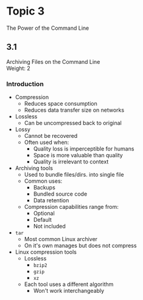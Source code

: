 # Topic 3
The Power of the Command Line

## 3.1
Archiving Files on the Command Line  
Weight: 2 

### Introduction
- Compression
    - Reduces space consumption
    - Reduces data transfer size on networks
- Lossless
    - Can be uncompressed back to original
- Lossy
    - Cannot be recovered
    - Often used when:
        - Quality loss is imperceptible for humans
        - Space is more valuable than quality
        - Quality is irrelevant to context
- Archiving tools
    - Used to bundle files/dirs. into single file
    - Common uses:
        - Backups
        - Bundled source code
        - Data retention 
    - Compression capabilities range from:
        - Optional
        - Default
        - Not included
- `tar`
    - Most common Linux archiver
    - On it's own manages but does not compress
- Linux compression tools
    - Lossless
        - `bzip2`
        - `gzip`
        - `xz`
    - Each tool uses a different algorithm
        - Won't work interchangeably